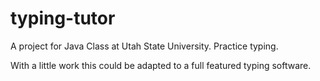 typing-tutor
============

A project for Java Class at Utah State University. Practice typing.

With a little work this could be adapted to a full featured typing software.
